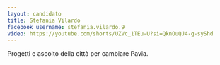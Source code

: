 ```yaml
---
layout: candidato
title: Stefania Vilardo
facebook_username: stefania.vilardo.9
video: https://youtube.com/shorts/UZVc_1TEu-U?si=QknOuQJ4-g-syShd
---
```

Progetti e ascolto della città per cambiare Pavia.
